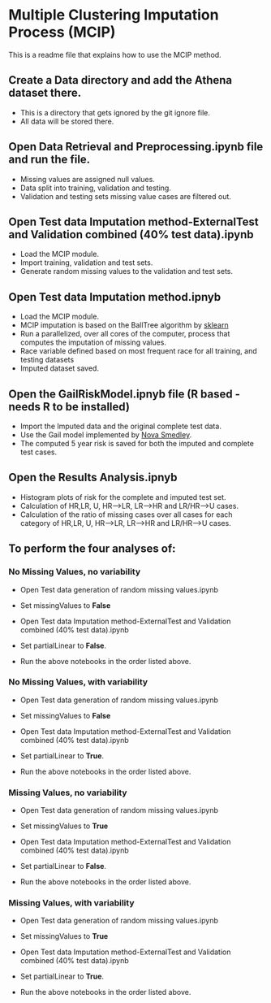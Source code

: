 # Multiple Clustering Imputation Process (MCIP)

This is a readme file that explains how to use the MCIP method.

## Create a Data directory and add the Athena dataset there.
- This is a directory that gets ignored by the git ignore file.
- All data will be stored there.

## Open Data Retrieval and Preprocessing.ipynb file and run the file.
- Missing values are assigned null values.
- Data split into training, validation and testing.
- Validation and testing sets missing value cases are filtered out.

## Open Test data Imputation method-ExternalTest and Validation combined  (40% test data).ipynb
- Load the MCIP module.
- Import training, validation and test sets.
- Generate random missing values to the validation and test sets.

## Open Test data Imputation method.ipnyb
- Load the MCIP module.
- MCIP imputation is based on the BallTree algorithm by [sklearn](http://jmlr.csail.mit.edu/papers/v12/pedregosa11a.html)
- Run a parallelized, over all cores of the computer, process that computes the imputation of missing values.
- Race variable defined based on most frequent race for all training, and testing datasets
- Imputed dataset saved.

## Open the GailRiskModel.ipnyb file (R based - needs R to be installed)
- Import the Imputed data and the original complete test data.
- Use the Gail model implemented by [Nova Smedley](https://github.com/novasmedley/Gail-Breast-Risk-Calculator).
- The computed 5 year risk is saved for both the imputed and complete test cases.

## Open the Results Analysis.ipnyb
- Histogram plots of risk for the complete and imputed test set.
- Calculation of HR,LR, U, HR-->LR, LR-->HR and LR/HR-->U cases.
- Calculation of the ratio of missing cases over all cases for each category of HR,LR, U, HR-->LR, LR-->HR and LR/HR-->U cases.


## To perform the four analyses of:

### No Missing Values, no variability

- Open Test data generation of random missing values.ipynb
- Set missingValues to **False**
- Open Test data Imputation method-ExternalTest and Validation combined  (40% test data).ipynb 
- Set partialLinear to **False**.

- Run the above notebooks in the order listed above.

### No Missing Values, with variability

- Open Test data generation of random missing values.ipynb
- Set missingValues to **False**
- Open Test data Imputation method-ExternalTest and Validation combined  (40% test data).ipynb 
- Set partialLinear to **True**.

- Run the above notebooks in the order listed above.

### Missing Values, no variability

- Open Test data generation of random missing values.ipynb
- Set missingValues to **True**
- Open Test data Imputation method-ExternalTest and Validation combined  (40% test data).ipynb 
- Set partialLinear to **False**.

- Run the above notebooks in the order listed above.

### Missing Values, with variability

- Open Test data generation of random missing values.ipynb
- Set missingValues to **True**
- Open Test data Imputation method-ExternalTest and Validation combined  (40% test data).ipynb 
- Set partialLinear to **True**.

- Run the above notebooks in the order listed above.
